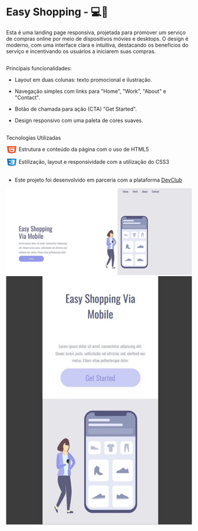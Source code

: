 <h1>Easy Shopping - 💻📱</h1>

Esta é uma landing page responsiva, projetada para promover um serviço de compras online por meio de dispositivos móvies e desktops. O design é moderno, com uma interface clara e intuitiva, destacando os benefícios do serviço e incentivando os usuários a iniciarem suas compras.

##

Principais funcionalidades:

- Layout em duas colunas: texto promocional e ilustração.

- Navegação simples com links para "Home", "Work", "About" e "Contact".

- Botão de chamada para ação (CTA) "Get Started".

- Design responsivo com uma paleta de cores suaves.

##

Tecnologias Utilizadas

  <img align="center" alt="Lucas-HTML" height="20" width="30" src="https://raw.githubusercontent.com/devicons/devicon/master/icons/html5/html5-original.svg"> Estrutura e conteúdo da página com o uso de HTML5

  <img align="center" alt="Lucas-CSS" height="20" width="30" src="https://raw.githubusercontent.com/devicons/devicon/master/icons/css3/css3-original.svg"> Estilização, layout e responsividade com a utilização do CSS3

  ##

  - Este projeto foi desenvolvido em parceria com a plataforma <a href="https://aulas.devclub.com.br/m/courses">DevClub</a>

<img src="https://github.com/LucasTessalli/Easy-shopping/blob/main/assets/desktop.jpeg?raw=true" />
<img src="https://github.com/LucasTessalli/Easy-shopping/blob/main/assets/mobile.jpeg?raw=true" />
